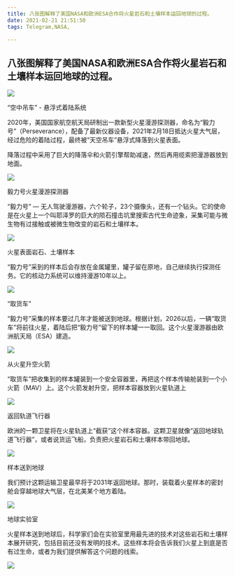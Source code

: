 ```yaml
---
title: 八张图解释了美国NASA和欧洲ESA合作将火星岩石和土壤样本运回地球的过程。
date: 2021-02-21 21:51:50
tags: Telegram,NASA,

---
```


八张图解释了美国NASA和欧洲ESA合作将火星岩石和土壤样本运回地球的过程。
---
![](https://img.imgdb.cn/item/6032678b5f4313ce252f02e6.jpg)

“空中吊车” - 悬浮式着陆系统

2020年，美国国家航空航天局研制出一款新型火星漫游探测器，命名为“毅力号”（Perseverance），配备了最新仪器设备，2021年2月18日抵达火星大气层，经过危险的着陆过程，最终被“天空吊车”悬浮式降落到火星表面。

降落过程中采用了巨大的降落伞和火箭引擎帮助减速，然后再用缆索把漫游器放到地面。

![](https://img.imgdb.cn/item/6032678b5f4313ce252f02eb.jpg)

毅力号火星漫游探测器

“毅力号” — 无人驾驶漫游器，六个轮子，23个摄像头，还有一个钻头。它的使命是在火星上一个叫耶泽罗的巨大的陨石撞击坑里搜索古代生命迹象，采集可能与微生物有过接触或被微生物改变的岩石和土壤样本。

![](https://img.imgdb.cn/item/6032678b5f4313ce252f02f2.jpg)

火星表面岩石、土壤样本

“毅力号”采到的样本后会存放在金属罐里，罐子留在原地，自己继续执行探测任务。它的核动力系统可以维持漫游10年以上。

![](https://img.imgdb.cn/item/6032678b5f4313ce252f02f4.jpg)

“取货车”

“毅力号”采集的样本要过几年才能被送到地球。根据计划，2026以后，一辆“取货车”将前往火星，着陆后把“毅力号”留下的样本罐一一取回。这个火星漫游器由欧洲航天局（ESA）建造。

![](https://img.imgdb.cn/item/6032678b5f4313ce252f02f8.jpg)

从火星升空火箭

“取货车”把收集到的样本罐装到一个安全容器里，再把这个样本传输舱装到一个小火箭（MAV）上。这个火箭发射升空，把样本容器放到火星轨道上

![](https://img.imgdb.cn/item/6032684c5f4313ce252f6118.jpg)

返回轨道飞行器

欧洲的一颗卫星将在火星轨道上“截获”这个样本容器。这颗卫星就像“返回地球轨道飞行器”，或者说货运飞船，负责把火星岩石和土壤样本带回地球。

![](https://img.imgdb.cn/item/6032684c5f4313ce252f611b.jpg)

样本送到地球

我们预计这颗运输卫星最早将于2031年返回地球。那时，装载着火星样本的密封舱会穿越地球大气层，在北美某个地方着陆。

![](https://img.imgdb.cn/item/6032684c5f4313ce252f6123.jpg)

地球实验室

火星样本送到地球后，科学家们会在实验室里用最先进的技术对这些岩石和土壤样本展开研究，包括目前还没有发明的技术。这些样本将会告诉我们火星上到底是否有过生命，或者为我们提供解答这个问题的线索。

![](https://img.imgdb.cn/item/6032684c5f4313ce252f6128.jpg)



